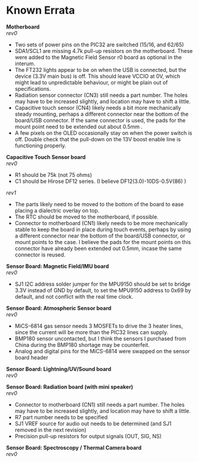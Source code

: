 Known Errata
======

**Motherboard**  
*rev0*
- Two sets of power pins on the PIC32 are switched (15/16, and 62/65)
- SDA1/SCL1 are missing 4.7k pull-up resistors on the motherboard.  These were added to the Magnetic Field Sensor r0 board as optional in the interum.
- The FT232 lights appear to be on when the USB is connected, but the device (3.3V main bus) is off.  This should leave VCCIO at 0V, which might lead to unpredictable behaviour, or might be plain out of specifications. 
- Radiation sensor connector (CN3) still needs a part number.  The holes may have to be increased slightly, and location may have to shift a little. 
- Capacitive touch sensor (CN4) likely needs a bit more mechanically steady mounting, perhaps a different connector near the bottom of the board/USB connector.  If the same connector is used, the pads for the mount point need to be extended out about 0.5mm . 
- A few pixels on the OLED occasionally stay on when the power switch is off.  Double check that the pull-down on the 13V boost enable line is functioning properly. 

**Capacitive Touch Sensor board**  
*rev0*
- R1 should be 75k (not 75 ohms)
- C1 should be Hirose DF12 series.  (I believe DF12(3.0)-10DS-0.5V(86) )

*rev1*
- The parts likely need to be moved to the bottom of the board to ease placing a dialectric overlay on top.
- The RTC should be moved to the motherboard, if possible. 
- Connector to motherboard (CN1) likely needs to be more mechanically stable to keep the board in place during touch events, perhaps by using a different connector near the bottom of the board/USB connector, or mount points to the case.  I believe the pads for the mount points on this connector have already been extended out 0.5mm, incase the same connector is reused. 

**Sensor Board: Magnetic Field/IMU board**  
*rev0*
- SJ1 I2C address solder jumper for the MPU9150 should be set to bridge 3.3V instead of GND by default, to set the MPU9150 address to 0x69 by default, and not conflict with the real time clock. 

**Sensor Board: Atmospheric Sensor board**  
*rev0*
- MiCS-6814 gas sensor needs 3 MOSFETs to drive the 3 heater lines, since the current will be more than the PIC32 lines can supply. 
- BMP180 sensor uncontacted, but I think the sensors I purchased from China during the BMP180 shortage may be counterfeit. 
- Analog and digital pins for the MiCS-6814 were swapped on the sensor board header

**Sensor Board: Lightning/UV/Sound board**  
*rev0*

**Sensor Board: Radiation board (with mini speaker)**  
*rev0*
- Connector to motherboard (CN1) still needs a part number.  The holes may have to be increased slightly, and location may have to shift a little. 
- R7 part number needs to be specified
- SJ1 VREF source for audio out needs to be determined (and SJ1 removed in the next revision)
- Precision pull-up resistors for output signals (OUT, SIG, NS)

**Sensor Board: Spectroscopy / Thermal Camera board**  
*rev0*

